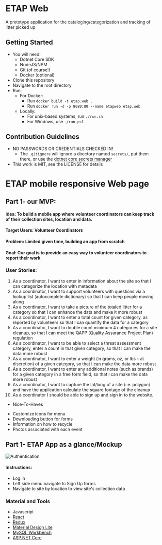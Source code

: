 # ETAP Web
A prototype application for the cataloging/categorization and tracking of litter picked up

## Getting Started
- You will need:
    - Dotnet Core SDK
    - NodeJS/NPM
    - Git (of course!)
    - Docker (optional)
- Clone this repository
- Navigate to the root directory
- Run:
    - For Docker: 
        - Run `docker build -t etap.web .`
        - Run `docker run -d -p 8080:80 --name etapweb etap.web`
    - Locally:
        - For unix-based systems, run `./run.sh`
        - For Windows, use `./run.ps1`

## Contribution Guidelines
- NO PASSWORDS OR CREDENTIALS CHECKED IN!
    - The `.gitignore` will ignore a directory named `secrets/`, put them there, or use the [dotnet core secrets manager](https://docs.microsoft.com/en-us/aspnet/core/security/app-secrets?view=aspnetcore-2.1&tabs=macos)
- This work is MIT, see the LICENSE for details

# ETAP mobile responsive Web page
 ## Part 1- our MVP:
 #### Idea: To build a mobile app where volunteer coordinators can keep track of their collection sites, location and data.
 #### Target Users: Volunteer Coordinators
 #### Problem: Limited given time, building an app from scratch
 #### Goal: Our goal is to provide an easy way to volunteer coordinators to report their work
 ### User Stories:
  1. As a coordinator, I want to enter in information about the site so that I can categorize the location with metadata
  2. As a coordinator, I want to support volunteers with questions via a lookup list (autocomplete dictionary) so that I can keep people moving along
  3. As a coordinator, I want to take a picture of the totaled litter for a category so that I can enhance the data and make it more robust
  4. As a coordinator, I want to enter a total count for given category, as reported by volunteers so that I can quantify the data for a category
  5. As a coordinator, I want to double count minimum 4 categories for a site cleanup, so that I can meet the QAPP (Quality Assurance Project Plan) regulation
  6. As a coordinator, I want to be able to select a threat assessment category, enter a count in that given category, so that I can make the data more robust
  7. As a coordinator, I want to enter a weight (in grams, oz, or lbs - at discretion) of a given category, so that I can make the data more robust
  8. As a coordinator, I want to enter any additional notes (such as brands) for a given category in a free form field, so that I can make the data more robust
  9. As a coordinator, I want to capture the lat/long of a site (i.e. polygon) and have the application calculate the square footage of the cleanup
  10. As a coordinator I should be able to sign up and sign in to the website.
 - Nice-To-Haves
  * Customize icons for menu
  * Downloading button for forms
  * Information on how to recycle
  * Photos associated with each event
  
 ## Part 1- ETAP App as a glance/Mockup
  ![Authentication](images/game.png "Sign-in via Google Account")
  
#### Instructions:
  * Log in
  * Left side menu navigate to Sign Up forms
  * Navigate to site by location to view site's collection data
 
  
  
### Material and Tools
  * Javascript
  * [React](https://reactjs.org/)
  * [Redux](https://redux.js.org/)
  * [Material Design Lite](https://github.com/google/material-design-lite)
  * [MySQL Workbench](https://firebase.google.com)
  * [ASP.NET Core](https://spritejs.readthedocs.io/en/latest/)
